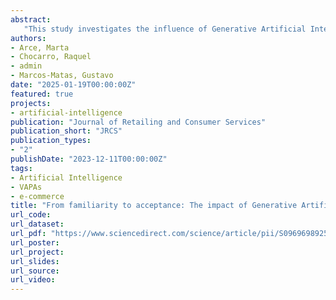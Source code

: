 ```yaml
---
abstract: 
   "This study investigates the influence of Generative Artificial Intelligence (GenAI) on consumer adoption of retail chatbots, focusing on how GenAI impacts key adoption determinants, the role of familiarity and assessing its effects across different stages of the customer journey. We conducted two waves of surveys, one pre- and one post-GenAI integration, to compare consumer perceptions across three customer service tasks. Using the Service Robot Acceptance Model (SRAM) as a framework, we found that GenAI enhances consumer perceptions of chatbot usefulness, human-likeness, and familiarity, thereby increasing adoption intentions. However, trust remains largely unchanged, and privacy concerns have risen post-GenAI. Additionally, the relationships remain stable across customer journey stages, with familiarity playing a key role. Our findings extend SRAM to the retail context with GenAI, offering new insights into the temporal stability of chatbot adoption factors. It underscores familiarity's dual role (direct and indirect) in fostering adoption, while highlighting that GenAI impacts specific aspects of consumer interaction. These findings provide insights for retailers to leverage GenAI-powered chatbots to enhance customer engagement and satisfaction."
authors:
- Arce, Marta
- Chocarro, Raquel
- admin
- Marcos-Matas, Gustavo
date: "2025-01-19T00:00:00Z"
featured: true
projects:
- artificial-intelligence
publication: "Journal of Retailing and Consumer Services"
publication_short: "JRCS"
publication_types:
- "2"
publishDate: "2023-12-11T00:00:00Z"
tags:
- Artificial Intelligence
- VAPAs
- e-commerce
title: "From familiarity to acceptance: The impact of Generative Artificial Intelligence on consumer adoption of retail chatbots"
url_code: 
url_dataset: 
url_pdf: "https://www.sciencedirect.com/science/article/pii/S096969892500013X?via=ihub"
url_poster: 
url_project: 
url_slides: 
url_source: 
url_video: 
---
```




